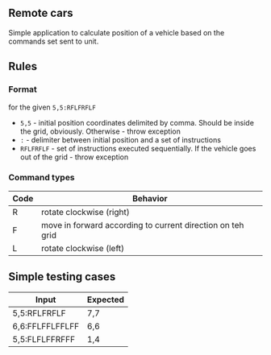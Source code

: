 ## Remote cars

Simple application to calculate position of a vehicle based on the commands set sent to unit. 
## Rules
### Format
for the given ` 5,5:RFLFRFLF `
* ` 5,5 ` - initial position coordinates delimited by comma. Should be inside the grid, obviously. Otherwise - throw exception
* ` : ` - delimiter between initial position and a set of instructions
* ` RFLFRFLF ` - set of instructions executed sequentially. If the vehicle goes out of the grid - throw exception
### Command types
Code | Behavior
------------ | -------------
R | rotate clockwise (right)
F | move in forward according to current direction on teh grid
L | rotate clockwise (left)

## Simple testing cases
Input | Expected
------------ | -------------
5,5:RFLFRFLF | 7,7
6,6:FFLFFLFFLFF | 6,6
5,5:FLFLFFRFFF | 1,4


